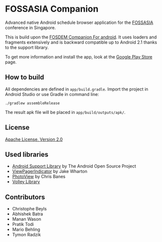 # FOSSASIA Companion

Advanced native Android schedule browser application for the [FOSSASIA](http://fossasia.org/) conference in Singapore.

This is build upon the [FOSDEM Companion For android](https://github.com/cbeyls/fosdem-companion-android). It uses loaders and fragments extensively and is backward compatible up to Android 2.1 thanks to the support library.

To get more information and install the app, look at the [Google Play Store](https://play.google.com/store/apps/details?id=be.digitalia.fosdem) page.

## How to build

All dependencies are defined in ```app/build.gradle```. Import the project in Android Studio or use Gradle in command line:

```
./gradlew assembleRelease
```

The result apk file will be placed in ```app/build/outputs/apk/```.

## License

[Apache License, Version 2.0](http://www.apache.org/licenses/LICENSE-2.0)

## Used libraries

* [Android Support Library](http://developer.android.com/tools/support-library/) by The Android Open Source Project
* [ViewPagerIndicator](http://viewpagerindicator.com/) by Jake Wharton
* [PhotoView](https://github.com/chrisbanes/PhotoView) by Chris Banes
* [Volley Library](https://android.googlesource.com/platform/frameworks/volley)

## Contributors

* Christophe Beyls
* Abhishek Batra
* Manan Wason
* Pratik Todi
* Mario Behling
* Tymon Radzik

